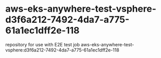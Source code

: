 # aws-eks-anywhere-test-vsphere-d3f6a212-7492-4da7-a775-61a1ec1dff2e-118
repository for use with E2E test job aws-eks-anywhere-test-vsphere:d3f6a212-7492-4da7-a775-61a1ec1dff2e-118
